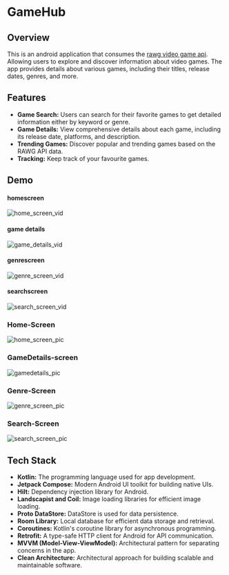 # GameHub

## Overview

This is an android application that consumes the [rawg video game api](https://api.rawg.io/docs/#tag/games). Allowing users to explore and discover information about video games. The app provides details about various games, including their titles, release dates, genres, and more.

## Features

- **Game Search:** Users can search for their favorite games to get detailed information either by keyword or genre.
- **Game Details:** View comprehensive details about each game, including its release date, platforms, and description.
- **Trending Games:** Discover popular and trending games based on the RAWG API data.
- **Tracking:** Keep track of your favourite games.

## Demo

#### homescreen
![home_screen_vid](https://github.com/mungai-codes/gamehub/assets/56951481/82105a26-3a7f-44d5-bef1-9f2b27d0a76d)

#### game details
![game_details_vid](https://github.com/mungai-codes/gamehub/assets/56951481/4caa631e-c20f-4e11-a0ec-e8ce0da551e3)

#### genrescreen
![genre_screen_vid](https://github.com/mungai-codes/gamehub/assets/56951481/4db4e6f9-5ebe-49d7-81ac-0fe290d0f278)

#### searchscreen
![search_screen_vid](https://github.com/mungai-codes/gamehub/assets/56951481/060b54f1-595c-445f-86e4-99b9a3dbab41)

### Home-Screen

![home_screen_pic](https://github.com/mungai-codes/gamehub/assets/56951481/9a1b2ede-1f10-40d6-9cd8-737b88adf9aa)

### GameDetails-screen

![gamedetails_pic](https://github.com/mungai-codes/gamehub/assets/56951481/b29d4f3e-da63-4c40-a7bc-b5252e4dd4db)

### Genre-Screen

![genre_screen_pic](https://github.com/mungai-codes/gamehub/assets/56951481/23ccafe8-31bc-403f-85ca-56db78631f95)

### Search-Screen

![search_screen_pic](https://github.com/mungai-codes/gamehub/assets/56951481/315187d1-55ae-4c61-abf1-c341037eb9c6)

## Tech Stack

- **Kotlin:** The programming language used for app development.
- **Jetpack Compose:** Modern Android UI toolkit for building native UIs.
- **Hilt:** Dependency injection library for Android.
- **Landscapist and Coil:** Image loading libraries for efficient image loading.
- **Proto DataStore:** DataStore is used for data persistence.
- **Room Library:** Local database for efficient data storage and retrieval.
- **Coroutines:** Kotlin's coroutine library for asynchronous programming.
- **Retrofit:** A type-safe HTTP client for Android for API communication.
- **MVVM (Model-View-ViewModel):** Architectural pattern for separating concerns in the app.
- **Clean Architecture:** Architectural approach for building scalable and maintainable software.


